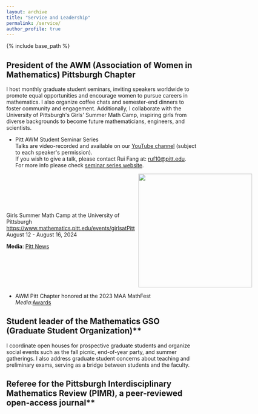 ```yaml
---
layout: archive
title: "Service and Leadership"
permalink: /service/
author_profile: true
---
```

{% include base_path %}

## President of the AWM (Association of Women in Mathematics) Pittsburgh Chapter
I host monthly graduate student seminars, inviting speakers worldwide to promote equal opportunities and encourage women to pursue careers in mathematics. I also organize coffee chats and semester-end dinners to foster community and engagement. Additionally, I collaborate with the University of Pittsburgh's Girls' Summer Math Camp, inspiring girls from diverse backgrounds to become future mathematicians, engineers, and scientists.

- Pitt AWM Student Seminar Series <br />
  Talks are video-recorded and available on our [YouTube channel](https://www.youtube.com/channel/UCtbXkHiM0NS_cS2kTR0uNwg) (subject to each speaker's permission). <br />
  If you wish to give a talk, please contact Rui Fang at: ruf10@pitt.edu. <br />
  For more info please check [seminar series website](https://www.mathematics.pitt.edu/content/pitt-awm-student-seminar-series).
  
  
<div style="display: flex; align-items: center;">
    <div style="flex: 1;">
        <p>Girls Summer Math Camp at the University of Pittsburgh <br />
        <a href="https://www.mathematics.pitt.edu/events/girlsatPitt">https://www.mathematics.pitt.edu/events/girlsatPitt</a> <br />
        August 12 - August 16, 2024 <br />
        </p>
        <p>
            <strong>Media</strong>: <a href="https://www.as.pitt.edu/news/empowering-future-mathematicians-all-girls-summer-math-camp-prepares-young-women-future-steam">Pitt News</a>
        </p>
    </div>
    <img src="{{ site.url }}{{ site.baseurl }}/images/SummerCampPic2.jpeg" style="width: 300px; object-fit: cover; margin-left: 10px;" />
</div>


- AWM Pitt Chapter honored at the 2023 MAA MathFest<br />
  *Media:*[Awards](https://awm-math.org/awards/awm-student-chapter-awards/2023-student-chapter-awards/)
## Student leader of the Mathematics GSO (Graduate Student Organization)** <br />
I coordinate open houses for prospective graduate students and organize social events such as the fall picnic, end-of-year party, and summer gatherings. I also address graduate student concerns about teaching and preliminary exams, serving as a bridge between students and the faculty.

## Referee for the Pittsburgh Interdisciplinary Mathematics Review (PIMR), a peer-reviewed open-access journal**
